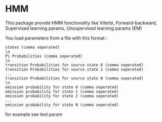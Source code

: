 # HMM
This package provide HMM functionality like Viterbi, Forward-backward, Supervised learning params, Unsupervised learning params (EM)

You load parameters from a file with this format :
```
states (comma seperated)
\n
Pi Probabilities (comma seperated)
\n
transition Probabilities for source state 0 (comma seperated)
transition Probabilities for source state 1 (comma seperated)
...
transition Probabilities for source state N (comma seperated)
\n
emission probability for state 0 (comma seperated)
emission probability for state 1 (comma seperated)
emission probability for state 2 (comma seperated)
...
emission probability for state N (comma seperated)
```

for example see test.param


